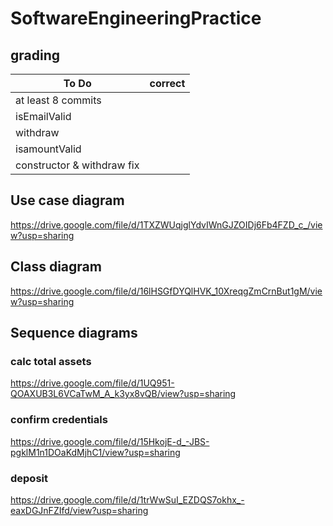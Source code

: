 # SoftwareEngineeringPractice
## grading

To Do | correct
---|---
at least 8 commits|
isEmailValid|
withdraw|
isamountValid|
constructor & withdraw fix|


## Use case diagram
https://drive.google.com/file/d/1TXZWUqjglYdvIWnGJZOIDj6Fb4FZD_c_/view?usp=sharing

## Class diagram
https://drive.google.com/file/d/16lHSGfDYQlHVK_10XreqgZmCrnBut1gM/view?usp=sharing

## Sequence diagrams
### calc total assets
https://drive.google.com/file/d/1UQ951-QOAXUB3L6VCaTwM_A_k3yx8vQB/view?usp=sharing
### confirm credentials
https://drive.google.com/file/d/15HkojE-d_-JBS-pgklM1n1DOaKdMjhC1/view?usp=sharing
### deposit
https://drive.google.com/file/d/1trWwSuI_EZDQS7okhx_-eaxDGJnFZIfd/view?usp=sharing
